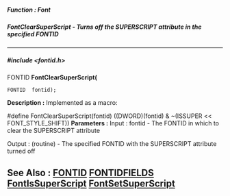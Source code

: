 ##### Function : Font
##### FontClearSuperScript - Turns off the SUPERSCRIPT attribute in the specified FONTID
---
##### #include <fontid.h>
FONTID **FontClearSuperScript(**

	FONTID  fontid);
**Description :**
Implemented as a macro:

#define FontClearSuperScript(fontid) ((DWORD)(fontid) & ~(ISSUPER << 
FONT_STYLE_SHIFT))
**Parameters :**
Input :
fontid  -  The FONTID in which to clear the SUPERSCRIPT attribute

Output :
(routine)  -  The specified FONTID with the SUPERSCRIPT attribute turned off


**See Also :**
[FONTID](D:/md_files/FONTID.md)
[FONTIDFIELDS](D:/md_files/FONTIDFIELDS.md)
[FontIsSuperScript](D:/md_files/FontIsSuperScript.md)
[FontSetSuperScript](D:/md_files/FontSetSuperScript.md)
---
